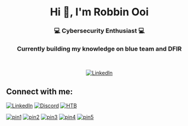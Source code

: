 <h1 align="center">Hi 👋, I'm Robbin Ooi</h1>
<h3 align="center">💻 Cybersecurity Enthusiast 💻</h3>
<h3 align="center">Currently building my knowledge on blue team and DFIR</h3>
<br>
<p align="center">
<a href="https://github.com/anuraghazra/github-readme-stats"><img src="https://github-readme-stats.vercel.app/api?username=warlocksmurf&rank_icon=github&show_icons=true&theme=radical" alt="LinkedIn"></a>
</p>

<h2 align="left">Connect with me:</h2>
<p align="left">
<a href="https://www.linkedin.com/in/robbinooi/"><img src="https://img.shields.io/badge/LinkedIn-0077B5?style=for-the-badge&logo=linkedin&logoColor=white" alt="LinkedIn"></a>
<a href="https://www.discord.com/users/249479519331811330"><img src="https://img.shields.io/badge/Discord-5865F2?style=for-the-badge&logo=discord&logoColor=white" alt="Discord"></a>
<a href="https://app.hackthebox.com/profile/1354403"><img src="https://img.shields.io/badge/HackTheBox-111927?style=for-the-badge&logo=Hack%20The%20Box&logoColor=9FEF00" alt="HTB"></a>
</p>

[![pin1](https://github-readme-stats.vercel.app/api/pin/?username=warlocksmurf&repo=localctf-writeups)](https://github.com/warlocksmurf/localctf-writeups)
[![pin2](https://github-readme-stats.vercel.app/api/pin/?username=warlocksmurf&repo=onlinectf-writeups)](https://github.com/warlocksmurf/onlinectf-writeups)
[![pin3](https://github-readme-stats.vercel.app/api/pin/?username=warlocksmurf&repo=HTBSherlock-writeups)](https://github.com/warlocksmurf/HTBSherlock-writeups)
[![pin4](https://github-readme-stats.vercel.app/api/pin/?username=warlocksmurf&repo=BTLO-writeups)](https://github.com/warlocksmurf/BTLO-writeups)
[![pin5](https://github-readme-stats.vercel.app/api/pin/?username=warlocksmurf&repo=jq-cheatsheet)](https://github.com/warlocksmurf/jq-cheatsheet)

